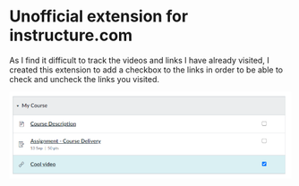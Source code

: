 # Unofficial extension for instructure.com

As I find it difficult to track the videos and links I have already visited, I created this extension to add a checkbox to the links in order to be able to check and uncheck the links you visited.

![Example](assets/example.png "Example")